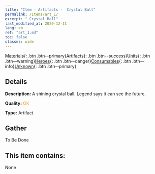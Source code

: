 ```yaml
---
title: "Item - Artifacts -  Crystal Ball"
permalink: /Items/art_1/
excerpt: " Crystal Ball"
last_modified_at: 2020-12-11
lang: en
ref: "art_1.md"
toc: false
classes: wide
---
```

 [Materials](/Items/){: .btn .btn--primary}[Artifacts](/Items/Artifacts/){: .btn .btn--success}[Units](/Items/Units/){: .btn .btn--warning}[Heroes](/Items/Heroes/){: .btn .btn--danger}[Consumables](/Items/Consumables/){: .btn .btn--info}[Unknown](/Items/Unknown/){: .btn .btn--primary}

## Details
 **Description:** A shining crystal ball. Legend says it can see the future.

 **Quality:** <span style="color: #FF8C00">OK</span>

 **Type:** Artifact

## Gather

  To Be Done

## This item contains:

  None

